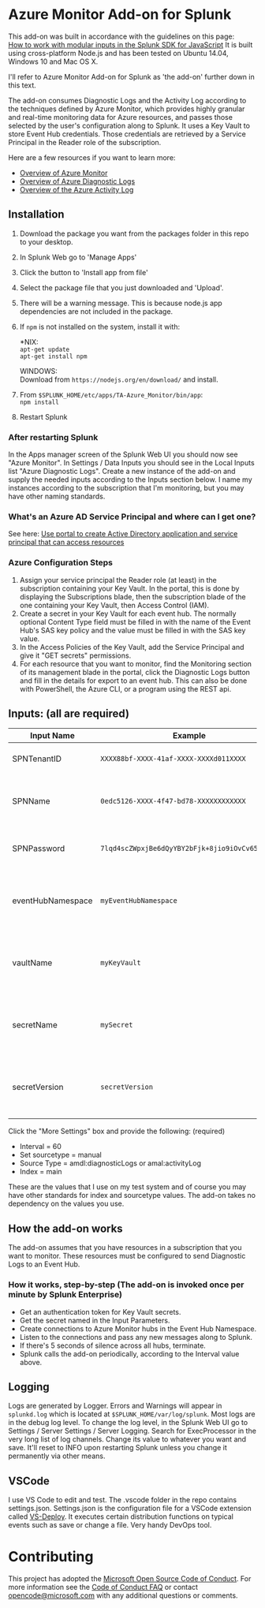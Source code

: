 # Azure Monitor Add-on for Splunk

This add-on was built in accordance with the guidelines on this page:<br/>
[How to work with modular inputs in the Splunk SDK for JavaScript](http://dev.splunk.com/view/javascript-sdk/SP-CAAAEXM) It is built using cross-platform Node.js and has been tested on Ubuntu 14.04, Windows 10 and Mac OS X.

I'll refer to Azure Monitor Add-on for Splunk as 'the add-on' further down in this text.

The add-on consumes Diagnostic Logs and the Activity Log according to the techniques defined by Azure Monitor, which provides highly granular and real-time monitoring data for Azure resources, and passes those selected by the user's configuration along to Splunk. It uses a Key Vault to store Event Hub credentials. Those credentials are retrieved by a Service Principal in the Reader role of the subscription. 

Here are a few resources if you want to learn more:<br/>
* [Overview of Azure Monitor](https://docs.microsoft.com/en-us/azure/monitoring-and-diagnostics/monitoring-overview)
* [Overview of Azure Diagnostic Logs](https://docs.microsoft.com/en-us/azure/monitoring-and-diagnostics/monitoring-overview-of-diagnostic-logs)
* [Overview of the Azure Activity Log](https://docs.microsoft.com/en-us/azure/monitoring-and-diagnostics/monitoring-overview-activity-logs)

## Installation

1. Download the package you want from the packages folder in this repo to your desktop.
2. In Splunk Web go to 'Manage Apps'
3. Click the button to 'Install app from file'
4. Select the package file that you just downloaded and 'Upload'.
5. There will be a warning message. This is because node.js app dependencies are not included in the package.
6. If ```npm``` is not installed on the system, install it with:
   
   *NIX:<br/>
   ```apt-get update```<br/>
   ```apt-get install npm```<br/>

   WINDOWS:<br/>
   Download from ```https://nodejs.org/en/download/``` and install.<br/>

6. From ```$SPLUNK_HOME/etc/apps/TA-Azure_Monitor/bin/app```:<br/>
   ```npm install```<br/>
7. Restart Splunk <br/>

### After restarting Splunk
In the Apps manager screen of the Splunk Web UI you should now see "Azure Monitor". In Settings / Data Inputs you should see in the Local Inputs list "Azure Diagnostic Logs". Create a new instance of the add-on and supply the needed inputs according to the Inputs section below. I name my instances according to the subscription that I'm monitoring, but you may have other naming standards.

### What's an Azure AD Service Principal and where can I get one?
See here: [Use portal to create Active Directory application and service principal that can access resources](https://docs.microsoft.com/en-us/azure/azure-resource-manager/resource-group-create-service-principal-portal)<br/>

### Azure Configuration Steps

1. Assign your service principal the Reader role (at least) in the subscription containing your Key Vault. In the portal, this is done by displaying the Subscriptions blade, then the subscription blade of the one containing your Key Vault, then Access Control (IAM). 
2. Create a secret in your Key Vault for each event hub. The normally optional Content Type field must be filled in with the name of the Event Hub's SAS key policy and the value must be filled in with the SAS key value.
3. In the Access Policies of the Key Vault, add the Service Principal and give it "GET secrets" permissions.
4. For each resource that you want to monitor, find the Monitoring section of its management blade in the portal, click the Diagnostic Logs button and fill in the details for export to an event hub. This can also be done with PowerShell, the Azure CLI, or a program using the REST api.

## Inputs: (all are required)

| Input Name | Example | Notes |
|------------|---------|-------|
| SPNTenantID | ```XXXX88bf-XXXX-41af-XXXX-XXXXd011XXXX``` | your Azure AD tenant id |
| SPNName | ```0edc5126-XXXX-4f47-bd78-XXXXXXXXXXXX``` | your Service Principal Application ID |
| SPNPassword | ```7lqd4scZWpxjBe6dQyYBY2bFjk+8jio9iOvCv65gf9w=``` | your Service Principal password |
| eventHubNamespace | ```myEventHubNamespace``` | the namespace of the event hub receiving logs |
| vaultName | ```myKeyVault``` | Name of the key vault containing your secrets |
| secretName | ```mySecret``` | Name of the secret containing your event hub SAS credentials |
| secretVersion | ```secretVersion``` | Version of the secret containing your event hub SAS credentials |

Click the "More Settings" box and provide the following: (required)
* Interval = 60
* Set sourcetype = manual
* Source Type = amdl:diagnosticLogs or amal:activityLog
* Index = main

These are the values that I use on my test system and of course you may have other standards for index and sourcetype values. The add-on takes no dependency on the values you use.

## How the add-on works
The add-on assumes that you have resources in a subscription that you want to monitor. These resources must be configured to send Diagnostic Logs to an Event Hub.<br/>

### How it works, step-by-step (The add-on is invoked once per minute by Splunk Enterprise)
* Get an authentication token for Key Vault secrets.
* Get the secret named in the Input Parameters.
* Create connections to Azure Monitor hubs in the Event Hub Namespace.
* Listen to the connections and pass any new messages along to Splunk.
* If there's 5 seconds of silence across all hubs, terminate.
* Splunk calls the add-on periodically, according to the Interval value above.

## Logging

Logs are generated by Logger. Errors and Warnings will appear in `splunkd.log` which is located at `$SPLUNK_HOME/var/log/splunk`. Most logs are in the debug log level. To change the log level, in the Splunk Web UI go to Settings / Server Settings / Server Logging. Search for ExecProcessor in the very long list of log channels. Change its value to whatever you want and save. It'll reset to INFO upon restarting Splunk unless you change it permanently via other means.

## VSCode

I use VS Code to edit and test. The .vscode folder in the repo contains settings.json. Settings.json is the configuration file for a VSCode extension called [VS-Deploy](https://github.com/mkloubert/vs-deploy). It executes certain distribution functions on typical events such as save or change a file. Very handy DevOps tool.

# Contributing

This project has adopted the [Microsoft Open Source Code of Conduct](https://opensource.microsoft.com/codeofconduct/). For more information see the [Code of Conduct FAQ](https://opensource.microsoft.com/codeofconduct/faq/) or contact [opencode@microsoft.com](mailto:opencode@microsoft.com) with any additional questions or comments.
